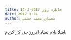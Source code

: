 ```yaml
---
title: خاطره روز 2017-3-14
date: 2017-3-14
author: شعبان محمد حسنی
---
```


اصلا یادم نمیاد امروز چی کار کردم.
